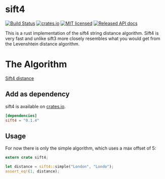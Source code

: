 # sift4
[![Build Status](https://travis-ci.org/PrismaPhonic/sift4-rs.svg?branch=master)](https://travis-ci.org/PrismaPhonic/sift4-rs)
[![crates.io](http://meritbadge.herokuapp.com/sift4)](https://crates.io/crates/sift4)
[![MIT licensed](https://img.shields.io/badge/license-MIT-blue.svg)](./LICENSE)
[![Released API docs](https://docs.rs/sift4/badge.svg)](https://docs.rs/sift4)

This is a rust implementation of the sift4 string distance algorithm. Sift4 is
very fast and unlike sift3 more closely resembles what you would get from the
Levenshtein distance algorithm.  

# The Algorithm
 [Sift4 distance](https://siderite.blogspot.com/2014/11/super-fast-and-accurate-string-distance.html)

## Add as dependency
sift4 is available on [crates.io](https://crates.io/crates/sift4).

```toml
[dependencies]
sift4 = "0.1.4"
```

## Usage

For now there is only the simple algorithm, which uses a max offset of 5:

```rust
extern crate sift4;

let distance = sift4::simple("London", "Londo");
assert_eq!(1, distance);
```
